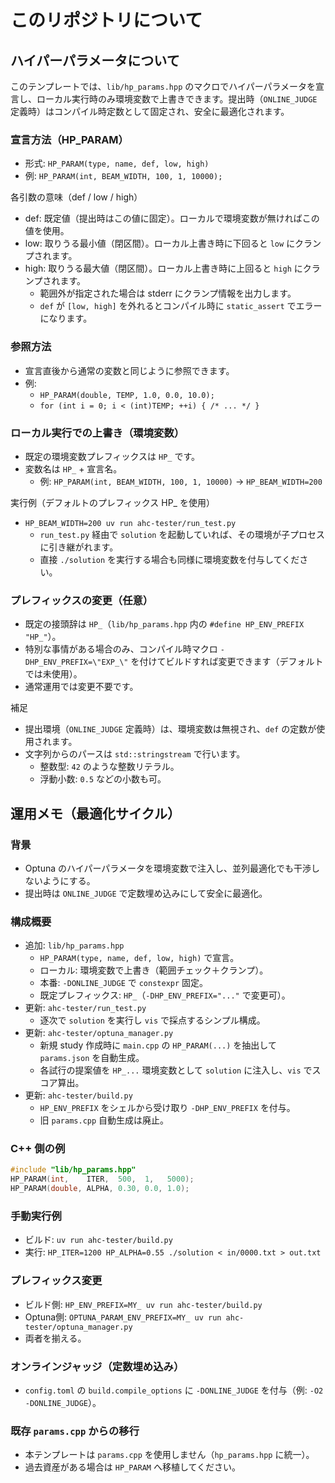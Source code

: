 # このリポジトリについて

## ハイパーパラメータについて

このテンプレートでは、`lib/hp_params.hpp` のマクロでハイパーパラメータを宣言し、ローカル実行時のみ環境変数で上書きできます。提出時（`ONLINE_JUDGE` 定義時）はコンパイル時定数として固定され、安全に最適化されます。

### 宣言方法（HP_PARAM）
- 形式: `HP_PARAM(type, name, def, low, high)`
- 例: `HP_PARAM(int, BEAM_WIDTH, 100, 1, 10000);`

各引数の意味（def / low / high）
- def: 既定値（提出時はこの値に固定）。ローカルで環境変数が無ければこの値を使用。
- low: 取りうる最小値（閉区間）。ローカル上書き時に下回ると `low` にクランプされます。
- high: 取りうる最大値（閉区間）。ローカル上書き時に上回ると `high` にクランプされます。
  - 範囲外が指定された場合は stderr にクランプ情報を出力します。
  - `def` が `[low, high]` を外れるとコンパイル時に `static_assert` でエラーになります。

### 参照方法
- 宣言直後から通常の変数と同じように参照できます。
- 例:
  - `HP_PARAM(double, TEMP, 1.0, 0.0, 10.0);`
  - `for (int i = 0; i < (int)TEMP; ++i) { /* ... */ }`

### ローカル実行での上書き（環境変数）
- 既定の環境変数プレフィックスは `HP_` です。
- 変数名は `HP_` + 宣言名。
  - 例: `HP_PARAM(int, BEAM_WIDTH, 100, 1, 10000)` → `HP_BEAM_WIDTH=200`

実行例（デフォルトのプレフィックス HP_ を使用）
- `HP_BEAM_WIDTH=200 uv run ahc-tester/run_test.py`
  - `run_test.py` 経由で `solution` を起動していれば、その環境が子プロセスに引き継がれます。
  - 直接 `./solution` を実行する場合も同様に環境変数を付与してください。

### プレフィックスの変更（任意）
- 既定の接頭辞は `HP_`（`lib/hp_params.hpp` 内の `#define HP_ENV_PREFIX "HP_"`）。
- 特別な事情がある場合のみ、コンパイル時マクロ `-DHP_ENV_PREFIX=\"EXP_\"` を付けてビルドすれば変更できます（デフォルトでは未使用）。
- 通常運用では変更不要です。

補足
- 提出環境（`ONLINE_JUDGE` 定義時）は、環境変数は無視され、`def` の定数が使用されます。
- 文字列からのパースは `std::stringstream` で行います。
  - 整数型: `42` のような整数リテラル。
  - 浮動小数: `0.5` などの小数も可。

## 運用メモ（最適化サイクル）

### 背景
- Optuna のハイパーパラメータを環境変数で注入し、並列最適化でも干渉しないようにする。
- 提出時は `ONLINE_JUDGE` で定数埋め込みにして安全に最適化。

### 構成概要
- 追加: `lib/hp_params.hpp`
  - `HP_PARAM(type, name, def, low, high)` で宣言。
  - ローカル: 環境変数で上書き（範囲チェック＋クランプ）。
  - 本番: `-DONLINE_JUDGE` で `constexpr` 固定。
  - 既定プレフィックス: `HP_`（`-DHP_ENV_PREFIX="..."` で変更可）。
- 更新: `ahc-tester/run_test.py`
  - 逐次で `solution` を実行し `vis` で採点するシンプル構成。
- 更新: `ahc-tester/optuna_manager.py`
  - 新規 study 作成時に `main.cpp` の `HP_PARAM(...)` を抽出して `params.json` を自動生成。
  - 各試行の提案値を `HP_...` 環境変数として `solution` に注入し、`vis` でスコア算出。
- 更新: `ahc-tester/build.py`
  - `HP_ENV_PREFIX` をシェルから受け取り `-DHP_ENV_PREFIX` を付与。
  - 旧 `params.cpp` 自動生成は廃止。

### C++ 側の例
```cpp
#include "lib/hp_params.hpp"
HP_PARAM(int,    ITER,  500,  1,   5000);
HP_PARAM(double, ALPHA, 0.30, 0.0, 1.0);
```

### 手動実行例
- ビルド: `uv run ahc-tester/build.py`
- 実行: `HP_ITER=1200 HP_ALPHA=0.55 ./solution < in/0000.txt > out.txt`

### プレフィックス変更
- ビルド側: `HP_ENV_PREFIX=MY_ uv run ahc-tester/build.py`
- Optuna側: `OPTUNA_PARAM_ENV_PREFIX=MY_ uv run ahc-tester/optuna_manager.py`
- 両者を揃える。

### オンラインジャッジ（定数埋め込み）
- `config.toml` の `build.compile_options` に `-DONLINE_JUDGE` を付与（例: `-O2 -DONLINE_JUDGE`）。

### 既存 `params.cpp` からの移行
- 本テンプレートは `params.cpp` を使用しません（`hp_params.hpp` に統一）。
- 過去資産がある場合は `HP_PARAM` へ移植してください。
